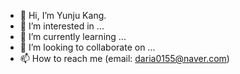 - 👋 Hi, I’m Yunju Kang.
- 👀 I’m interested in ...
- 🌱 I’m currently learning ...
- 💞️ I’m looking to collaborate on ...
- 📫 How to reach me (email: daria0155@naver.com)

<!---
yunju-kang/yunju-kang is a ✨ special ✨ repository because its `README.md` (this file) appears on your GitHub profile.
You can click the Preview link to take a look at your changes.
--->
